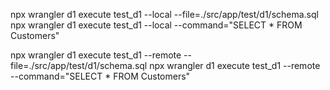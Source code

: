 npx wrangler d1 execute test_d1 --local --file=./src/app/test/d1/schema.sql
npx wrangler d1 execute test_d1 --local --command="SELECT * FROM Customers"


npx wrangler d1 execute test_d1 --remote --file=./src/app/test/d1/schema.sql
npx wrangler d1 execute test_d1 --remote --command="SELECT * FROM Customers"
